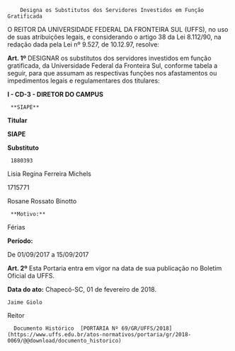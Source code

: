         Designa os Substitutos dos Servidores Investidos em Função Gratificada  

O REITOR DA UNIVERSIDADE FEDERAL DA FRONTEIRA SUL (UFFS), no uso de suas atribuições legais, e considerando o artigo 38 da Lei 8.112/90, na redação dada pela Lei nº 9.527, de 10.12.97, resolve:

  

 **Art. 1º** DESIGNAR os substitutos dos servidores investidos em função gratificada, da Universidade Federal da Fronteira Sul, conforme tabela a seguir, para que assumam as respectivas funções nos afastamentos ou impedimentos legais e regulamentares dos titulares:

 **I - CD-3 - DIRETOR DO CAMPUS**

     **SIAPE**

   **Titular**

   **SIAPE**

   **Substituto**

     1880393

   Lisia Regina Ferreira Michels

   1715771

   Rosane Rossato Binotto

     **Motivo:**

   Férias

   **Período:**

   De 01/09/2017 a 15/09/2017

      

 **Art. 2º** Esta Portaria entra em vigor na data de sua publicação no Boletim Oficial da UFFS.

   **Data do ato:** Chapecó-SC, 01 de fevereiro de 2018.   
 

    Jaime Giolo   
 Reitor 

      Documento Histórico  [PORTARIA Nº 69/GR/UFFS/2018](https://www.uffs.edu.br/atos-normativos/portaria/gr/2018-0069/@@download/documento_historico)     
      